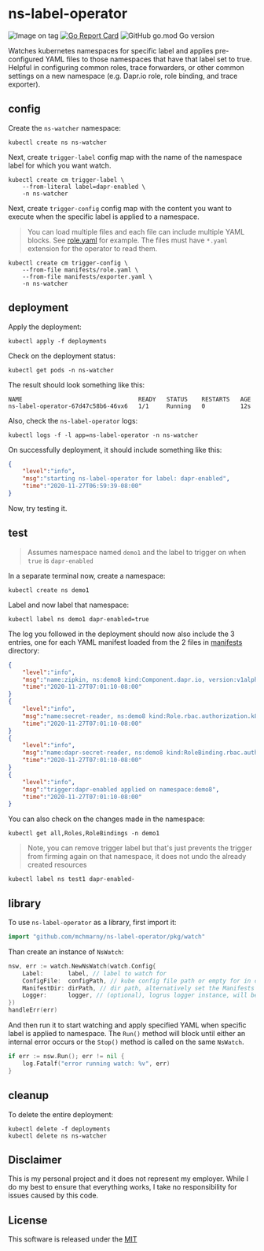 # ns-label-operator

![Image on tag](https://github.com/mchmarny/ns-label-operator/workflows/Image%20on%20tag/badge.svg) [![Go Report Card](https://goreportcard.com/badge/github.com/mchmarny/ns-label-operator)](https://goreportcard.com/report/github.com/mchmarny/ns-label-operator) ![GitHub go.mod Go version](https://img.shields.io/github/go-mod/go-version/mchmarny/ns-label-operator)

Watches kubernetes namespaces for specific label and applies pre-configured YAML files to those namespaces that have that label set to true. Helpful in configuring common roles, trace forwarders, or other common settings on a new namespace (e.g. Dapr.io role, role binding, and trace exporter).

## config 

Create the `ns-watcher` namespace:

```shell
kubectl create ns ns-watcher
```

Next, create `trigger-label` config map with the name of the namespace label for which you want watch.

```shell
kubectl create cm trigger-label \
    --from-literal label=dapr-enabled \
    -n ns-watcher
```

Next, create `trigger-config` config map with the content you want to execute when the specific label is applied to a namespace.

> You can load multiple files and each file can include multiple YAML blocks. See [role.yaml](manifests/role.yaml) for example. The files must have `*.yaml` extension for the operator to read them.

```shell
kubectl create cm trigger-config \
    --from-file manifests/role.yaml \
    --from-file manifests/exporter.yaml \
    -n ns-watcher
```

## deployment 

Apply the deployment:

```shell
kubectl apply -f deployments
```

Check on the deployment status:

```shell
kubectl get pods -n ns-watcher
```

The result should look something like this: 

```shell
NAME                                 READY   STATUS    RESTARTS   AGE
ns-label-operator-67d47c58b6-46vx6   1/1     Running   0          12s
```

Also, check the `ns-label-operator` logs: 

```shell
kubectl logs -f -l app=ns-label-operator -n ns-watcher
```

On successfully deployment, it should include something like this: 

```json
{
    "level":"info",
    "msg":"starting ns-label-operator for label: dapr-enabled",
    "time":"2020-11-27T06:59:39-08:00"
}
```

Now, try testing it.

## test

> Assumes namespace named `demo1` and the label to trigger on when `true` is `dapr-enabled`

In a separate terminal now, create a namespace:

```shell
kubectl create ns demo1
```

Label and now label that namespace:

```shell
kubectl label ns demo1 dapr-enabled=true
```

The log you followed in the deployment should now also include the 3 entries, one for each YAML manifest loaded from the 2 files in [manifests](./manifests) directory:

```json
{
    "level":"info",
    "msg":"name:zipkin, ns:demo8 kind:Component.dapr.io, version:v1alpha1",
    "time":"2020-11-27T07:01:10-08:00"
}
{
    "level":"info",
    "msg":"name:secret-reader, ns:demo8 kind:Role.rbac.authorization.k8s.io, version:v1",
    "time":"2020-11-27T07:01:10-08:00"
}
{
    "level":"info",
    "msg":"name:dapr-secret-reader, ns:demo8 kind:RoleBinding.rbac.authorization.k8s.io, version:v1",
    "time":"2020-11-27T07:01:10-08:00"
}
{
    "level":"info",
    "msg":"trigger:dapr-enabled applied on namespace:demo8",
    "time":"2020-11-27T07:01:10-08:00"
}
```

You can also check on the changes made in the namespace:

```shell
kubectl get all,Roles,RoleBindings -n demo1
```

> Note, you can remove trigger label but that's just prevents the trigger from firming again on that namespace, it does not undo the already created resources

```shell
kubectl label ns test1 dapr-enabled-
```

## library 

To use `ns-label-operator` as a library, first import it:

```go
import "github.com/mchmarny/ns-label-operator/pkg/watch"
```

Than create an instance of `NsWatch`:

```go
nsw, err := watch.NewNsWatch(watch.Config{
    Label:       label, // label to watch for
    ConfigFile:  configPath, // kube config file path or empty for in cluster config
    ManifestDir: dirPath, // dir path, alternatively set the Manifests with YAML strings 
    Logger:      logger, // (optional), logrus logger instance, will be created if nil
})
handleErr(err)
```

And then run it to start watching and apply specified YAML when specific label is applied to namespace. The `Run()` method will block until either an internal error occurs or the `Stop()` method is called on the same `NsWatch`.

```go
if err := nsw.Run(); err != nil {
    log.Fatalf("error running watch: %v", err)
}
```

## cleanup 

To delete the entire deployment:

```shell
kubectl delete -f deployments
kubectl delete ns ns-watcher
```

## Disclaimer

This is my personal project and it does not represent my employer. While I do my best to ensure that everything works, I take no responsibility for issues caused by this code.

## License

This software is released under the [MIT](./LICENSE)

